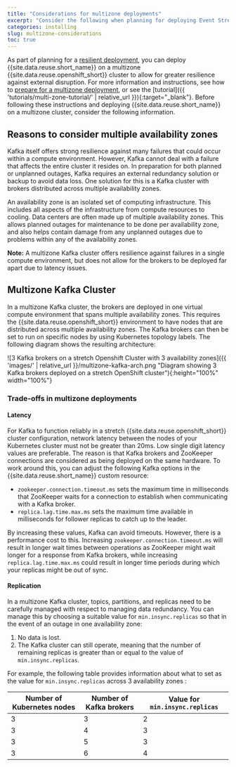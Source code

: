 ```yaml
---
title: "Considerations for multizone deployments"
excerpt: "Consider the following when planning for deploying Event Streams to a cluster with multiple availability zones."
categories: installing
slug: multizone-considerations
toc: true
---
```


As part of planning for a [resilient deployment](../planning/#planning-for-resilience), you can deploy {{site.data.reuse.short_name}} on a multizone {{site.data.reuse.openshift_short}} cluster to allow for greater resilience against external disruption. For more information and instructions, see how to [prepare for a multizone deployment](../preparing-multizone/), or see the [tutorial]({{ 'tutorials/multi-zone-tutorial/' | relative_url }}){:target="_blank"}. Before following these instructions and deploying {{site.data.reuse.short_name}} on a multizone cluster, consider the following information.

## Reasons to consider multiple availability zones

Kafka itself offers strong resilience against many failures that could occur within a compute environment. However, Kafka cannot deal with a failure that affects the entire cluster it resides on. In preparation for both planned or unplanned outages, Kafka requires an external redundancy solution or backup to avoid data loss. One solution for this is a Kafka cluster with brokers distributed across multiple availability zones.

An availability zone is an isolated set of computing infrastructure. This includes all aspects of the infrastructure from compute resources to cooling. Data centers are often made up of multiple availability zones. This allows planned outages for maintenance to be done per availability zone, and also helps contain damage from any unplanned outages due to problems within any of the availability zones.

**Note:** A multizone Kafka cluster offers resilience against failures in a single compute environment, but does not allow for the brokers to be deployed far apart due to latency issues.

## Multizone Kafka Cluster

In a multizone Kafka cluster, the brokers are deployed in one virtual compute environment that spans multiple availability zones. This requires the {{site.data.reuse.openshift_short}} environment to have nodes that are distributed across multiple availability zones. The Kafka brokers can then be set to run on specific nodes by using Kubernetes topology labels. The following diagram shows the resulting architecture:

![3 Kafka brokers on a stretch Openshift Cluster with 3 availability zones]({{ 'images/' | relative_url }}/multizone-kafka-arch.png "Diagram showing 3 Kafka brokers deployed on a stretch OpenShift cluster"){:height="100%" width="100%"}

### Trade-offs in multizone deployments

#### Latency

For Kafka to function reliably in a stretch {{site.data.reuse.openshift_short}} cluster configuration, network latency between the nodes of your Kubernetes cluster must not be greater than 20ms. Low single digit latency values are preferable. The reason is that Kafka brokers and ZooKeeper connections are considered as being deployed on the same hardware. To work around this, you can adjust the following Kafka options in the {{site.data.reuse.short_name}} custom resource:

- `zookeeper.connection.timeout.ms` sets the maximum time in milliseconds that ZooKeeper waits for a connection to establish when communicating with a Kafka broker.
- `replica.lag.time.max.ms` sets the maximum time available in milliseconds for follower replicas to catch up to the leader.

By increasing these values, Kafka can avoid timeouts. However, there is a performance cost to this. Increasing `zookeeper.connection.timeout.ms` will  result in longer wait times between operations as ZooKeeper might wait longer for a response from Kafka brokers, while increasing `replica.lag.time.max.ms` could result in longer time periods during which your replicas might be out of sync.

#### Replication

In a multizone Kafka cluster, topics, partitions, and replicas need to be carefully managed with respect to managing data redundancy. You can manage this by choosing a suitable value for `min.insync.replicas` so that in the event of an outage in one availability zone:
1. No data is lost.
2. The Kafka cluster can still operate, meaning that the number of remaining replicas is greater than or equal to the value of `min.insync.replicas`.

For example, the following table provides information about what to set as the value for `min.insync.replicas` across 3 availability zones :

| Number of Kubernetes nodes | Number of Kafka brokers |  Value for `min.insync.replicas` |
| -------------------------- | ----------------------- | ---------------------------------|
|              3             |            3            |                2                 |
|              3             |            4            |                3                 |
|              3             |            5            |                3                 |
|              3             |            6            |                4                 |
